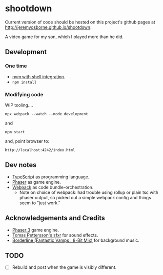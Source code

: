 # shootdown

Current version of code should be hosted on this project's github pages at http://jeremyosborne.github.io/shootdown.

A video game for my son, which I played more than he did.


## Development

### One time

* [nvm with shell integration](https://github.com/nvm-sh/nvm?tab=readme-ov-file#deeper-shell-integration).
* `npm install`

### Modifying code

WIP tooling....

`npx webpack --watch --mode development`

and

`npm start`

and, point browser to:

`http://localhost:4242/index.html`

## Dev notes

* [TypeScript](https://www.typescriptlang.org/) as programming language.
* [Phaser](https://phaser.io/) as game engine.
* [Webpack](https://webpack.js.org/) as code bundle-orchestration.
  * Note on choice of webpack: had trouble using rollup or plain tsc with phaser output, so picked out a simple webpack config and things seem to "just work."

## Acknowledgements and Credits

* [Phaser 3](http://phaser.io) game engine.
* [Tomas Pettersson's sfxr](http://www.drpetter.se/project_sfxr.html) for sound effects.
* [Borderline (Fantastic Vamps : 8-Bit Mix)](http://dig.ccmixter.org/files/vamps/8749) for background music.

## TODO

* [ ] Rebuild and post when the game is visibly different.